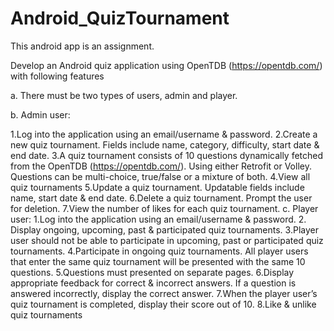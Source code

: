 # Android_QuizTournament
This android app is an assignment. 

Develop an Android quiz application using OpenTDB (https://opentdb.com/) with following features 

a. There must be two types of users, admin and player.

b. Admin user:

1.Log into the application using an email/username & password.
2.Create a new quiz tournament. Fields include name, category, difficulty, start date & end date.
3.A quiz tournament consists of 10 questions dynamically fetched from the OpenTDB (https://opentdb.com/). Using either Retrofit or Volley. Questions can be multi-choice, true/false or a mixture of both. 
4.View all quiz tournaments 
5.Update a quiz tournament. Updatable fields include name, start date & end date.
6.Delete a quiz tournament. Prompt the user for deletion.
7.View the number of likes for each quiz tournament. 
c. Player user: 
1.Log into the application using an email/username & password.
2. Display ongoing, upcoming, past & participated quiz tournaments. 
3.Player user should not be able to participate in upcoming, past or participated quiz tournaments.
4.Participate in ongoing quiz tournaments. All player users that enter the same quiz tournament will be presented with the same 10 questions.
5.Questions must presented on separate pages.
6.Display appropriate feedback for correct & incorrect answers. If a question is answered incorrectly, display the correct answer.
7.When the player user’s quiz tournament is completed, display their score out of 10.
8.Like & unlike quiz tournaments
